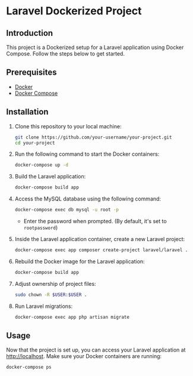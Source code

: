 # Laravel Dockerized Project

## Introduction

This project is a Dockerized setup for a Laravel application using Docker Compose. Follow the steps below to get started.

## Prerequisites

- [Docker](https://www.docker.com/get-started)
- [Docker Compose](https://docs.docker.com/compose/install/)

## Installation

1. Clone this repository to your local machine:

    ```bash
    git clone https://github.com/your-username/your-project.git
    cd your-project
    ```

2. Run the following command to start the Docker containers:

    ```bash
    docker-compose up -d
    ```

3. Build the Laravel application:

    ```bash
    docker-compose build app
    ```

4. Access the MySQL database using the following command:

    ```bash
    docker-compose exec db mysql -u root -p
    ```

   - Enter the password when prompted. (By default, it's set to `rootpassword`)

5. Inside the Laravel application container, create a new Laravel project:

    ```bash
    docker-compose exec app composer create-project laravel/laravel .
    ```

6. Rebuild the Docker image for the Laravel application:

    ```bash
    docker-compose build app
    ```

7. Adjust ownership of project files:

    ```bash
    sudo chown -R $USER:$USER .
    ```

8. Run Laravel migrations:

    ```bash
    docker-compose exec app php artisan migrate
    ```

## Usage

Now that the project is set up, you can access your Laravel application at [http://localhost](http://localhost). Make sure your Docker containers are running:

```bash
docker-compose ps
